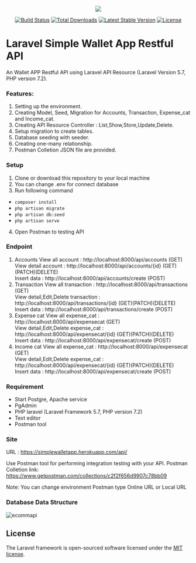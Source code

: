 <p align="center"><img src="https://laravel.com/assets/img/components/logo-laravel.svg"></p>

<p align="center">
<a href="https://travis-ci.org/laravel/framework"><img src="https://travis-ci.org/laravel/framework.svg" alt="Build Status"></a>
<a href="https://packagist.org/packages/laravel/framework"><img src="https://poser.pugx.org/laravel/framework/d/total.svg" alt="Total Downloads"></a>
<a href="https://packagist.org/packages/laravel/framework"><img src="https://poser.pugx.org/laravel/framework/v/stable.svg" alt="Latest Stable Version"></a>
<a href="https://packagist.org/packages/laravel/framework"><img src="https://poser.pugx.org/laravel/framework/license.svg" alt="License"></a>
</p>

# Laravel Simple Wallet App Restful API

An Wallet APP Restful API using Laravel API Resource (Laravel Version 5.7, PHP version 7.2).

### Features:
1.	Setting up the environment.
2.  Creating Model, Seed, Migration for Accounts, Transaction, Expense_cat and Income_cat.
3.	Creating API Resource Controller : List,Show,Store,Update,Delete.
4.	Setup migration to create tables.
5.  Database seeding with seeder.
6.  Creating one-many relationship.
7.	Postman Colletion JSON file are provided.


### Setup

1. Clone or download this repository to your local machine
2. You can change .env for connect database
3. Run following command
- <code>composer install</code>
- <code>php artisan migrate</code>
- <code>php artisan db:seed</code>
- <code>php artisan serve</code>
4. Open Postman to testing API

### Endpoint

1. Accounts
View all account : http://localhost:8000/api/accounts (GET)\
View detail account : http://localhost:8000/api/accounts/{id} (GET)(PATCH)(DELETE)\
Insert data : http://localhost:8000/api/accounts/create (POST)
2. Transaction
View all transaction : http://localhost:8000/api/transactions (GET)\
View detail,Edit,Delete transaction : http://localhost:8000/api/transactions/{id} (GET)(PATCH)(DELETE)\
Insert data : http://localhost:8000/api/transactions/create (POST)
3. Expense cat
View all expense_cat : http://localhost:8000/api/expensecat (GET)\
View detail,Edit,Delete expense_cat : http://localhost:8000/api/expensecat/{id} (GET)(PATCH)(DELETE)\
Insert data : http://localhost:8000/api/expensecat/create (POST)
4. Income cat
View all expense_cat : http://localhost:8000/api/expensecat (GET)\
View detail,Edit,Delete expense_cat : http://localhost:8000/api/expensecat/{id} (GET)(PATCH)(DELETE)\
Insert data : http://localhost:8000/api/expensecat/create (POST)

### Requirement

- Start Postgre, Apache service
- PgAdmin
- PHP laravel (Laravel Framework 5.7, PHP version 7.2)
- Text editor
- Postman tool

### Site

URL : https://simplewalletapp.herokuapp.com/api/

Use Postman tool for performing integration testing with your API.
Postman Colletion link: https://www.getpostman.com/collections/c2f2f656d9907c78bb09

Note: You can change environment Postman type Online URL or Local URL

### Database Data Structure
![ecommapi](https://raw.githubusercontent.com/zuams/lapo-project/master/Backend%203.png)

## License

The Laravel framework is open-sourced software licensed under the [MIT license](https://opensource.org/licenses/MIT).

